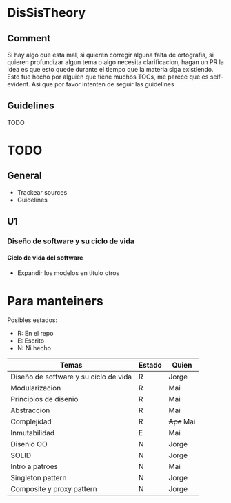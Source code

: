 # DisSisTheory
## Comment
Si hay algo que esta mal, si quieren corregir alguna falta de ortografia, si quieren profundizar algun tema o algo necesita clarificacion, hagan un PR la idea es que esto quede durante el tiempo que la materia siga existiendo.
Esto fue hecho por alguien que tiene muchos TOCs, me parece que es self-evident. Asi que por favor intenten de seguir las guidelines
## Guidelines
TODO

# TODO
## General
- Trackear sources
- Guidelines
## U1
### Diseño de software y su ciclo de vida
#### Ciclo de vida del software
- Expandir los modelos en titulo otros

# Para manteiners
Posibles estados:
- R: En el repo
- E: Escrito
- N: Ni hecho

|Temas | Estado | Quien
|--- | --- | ---|
|Diseño de software y su ciclo de vida|R|Jorge|
|Modularizacion|R|Mai|
|Principios de disenio|R|Mai|
|Abstraccion|R|Mai|
|Complejidad|R|~~Ape~~ Mai|
|Inmutabilidad|E|Mai|
|Disenio OO|N|Jorge|
|SOLID|N|Jorge|
|Intro a patroes|N|Mai|
|Singleton pattern|N|Jorge|
|Composite y proxy pattern|N|Jorge|


